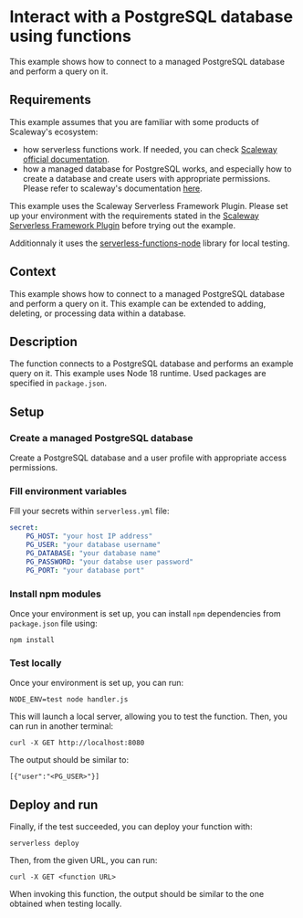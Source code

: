 # Interact with a PostgreSQL database using functions

This example shows how to connect to a managed PostgreSQL database and perform a query on it.

## Requirements

This example assumes that you are familiar with some products of Scaleway's ecosystem:

* how serverless functions work. If needed, you can check [Scaleway official documentation](https://www.scaleway.com/en/docs/serverless/functions/quickstart/).
* how a managed database for PostgreSQL works, and especially how to create a database and create users with appropriate permissions. Please refer to scaleway's documentation [here](https://www.scaleway.com/en/docs/managed-databases/postgresql-and-mysql/quickstart/).

This example uses the Scaleway Serverless Framework Plugin. Please set up your environment with the requirements stated in the [Scaleway Serverless Framework Plugin](https://github.com/scaleway/serverless-scaleway-functions) before trying out the example.

Additionnaly it uses the [serverless-functions-node](https://github.com/scaleway/serverless-functions-node) library for local testing.

## Context

This example shows how to connect to a managed PostgreSQL database and perform a query on it. This example can be extended to adding, deleting, or processing data within a database.

## Description

The function connects to a PostgreSQL database and performs an example query on it. This example uses Node 18 runtime. Used packages are specified in `package.json`.

## Setup

### Create a managed PostgreSQL database

Create a PostgreSQL database and a user profile with appropriate access permissions.

### Fill environment variables

Fill your secrets within `serverless.yml` file:

```yml
secret:
    PG_HOST: "your host IP address"
    PG_USER: "your database username"
    PG_DATABASE: "your database name"
    PG_PASSWORD: "your databse user password"
    PG_PORT: "your database port"
```

### Install npm modules

Once your environment is set up, you can install `npm` dependencies from `package.json` file using:

```shell
npm install
```

### Test locally

Once your environment is set up, you can run:

```shell
NODE_ENV=test node handler.js
```

This will launch a local server, allowing you to test the function. Then, you can run in another terminal:

```shell
curl -X GET http://localhost:8080
```

The output should be similar to:

```shell
[{"user":"<PG_USER>"}]
```

## Deploy and run

Finally, if the test succeeded, you can deploy your function with:

```shell
serverless deploy
```

Then, from the given URL, you can run:

```shell
curl -X GET <function URL>
```

When invoking this function, the output should be similar to the one obtained when testing locally.
